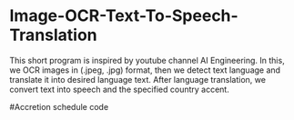 # Image-OCR-Text-To-Speech-Translation
This short program is inspired by youtube channel AI Engineering. In this, we OCR images in (.jpeg, .jpg) format, then we detect text language and translate it into desired language text. After language translation, we convert text into speech and the specified country accent.

#Accretion schedule code
